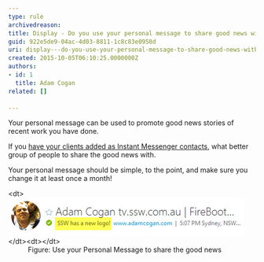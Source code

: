 ```yaml
---
type: rule
archivedreason: 
title: Display - Do you use your personal message to share good news with your contacts?
guid: 922e5de9-04ac-4d03-8811-1c8c83e0958d
uri: display---do-you-use-your-personal-message-to-share-good-news-with-your-contacts
created: 2015-10-05T06:10:25.0000000Z
authors:
- id: 1
  title: Adam Cogan
related: []

---
```


Your personal message can be used to promote good news stories of recent work you have done.

If you     [have your clients added as Instant Messenger contacts](/_layouts/15/FIXUPREDIRECT.ASPX?WebId=3dfc0e07-e23a-4cbb-aac2-e778b71166a2&TermSetId=07da3ddf-0924-4cd2-a6d4-a4809ae20160&TermId=c14a312e-5c0d-489f-80e1-8722fd99d607), what better group of people to share the good news with.

Your personal message should be simple, to the point, and make sure you change it at least once a month!

<!--endintro-->
<dl class="image">&lt;dt&gt;<img src="Use-your-Persona- Message-to-share-good-news.jpg" alt=""> &lt;/dt&gt;&lt;dt&gt;&lt;/dt&gt;<dd> Figure: Use your Personal Message to share the good news<br></dd></dl>
